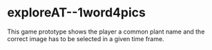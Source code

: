 # exploreAT--1word4pics
This game prototype shows the player a common plant name and the correct image has to be selected in a given time frame.
